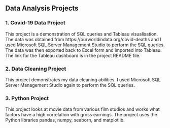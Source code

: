 <h2>Data Analysis Projects</h2>

<h3>1. Covid-19 Data Project</h3>
This project is a demonstration of SQL queries and Tableau visualisation. The data was obtained from https://ourworldindata.org/covid-deaths and I used Microsoft SQL Server Management Studio to perform the SQL queries.
The data was then exported back to Excel form and imported into Tableau. The link for the Tableau dashboard is in the project README file.

<h3>2. Data Cleaning Project</h3>
This project demonstrates my data cleaning abilities. I used Microsoft SQL Server Management Studio again to perform the SQL queries.

<h3>3. Python Project</h3>
This project looks at movie data from various film studios and works what factors have a high correlation with gross earnings. The project uses the Python libraries
 pandas, numpy, seaborn, and matplotlib.

